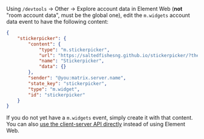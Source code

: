 Using `/devtools` -> Other -> Explore account data in Element Web (**not**
"room account data", must be the global one), edit the `m.widgets` account
data event to have the following content:

```json
{
    "stickerpicker": {
        "content": {
            "type": "m.stickerpicker",
            "url": "https://saltedfishesng.github.io/stickerpicker/?theme=$theme",
            "name": "Stickerpicker",
            "data": {}
        },
        "sender": "@you:matrix.server.name",
        "state_key": "stickerpicker",
        "type": "m.widget",
        "id": "stickerpicker"
    }
}

```

If you do not yet have a `m.widgets` event, simply create it with that content.
You can also [use the client-server API directly](https://spec.matrix.org/latest/client-server-api/#put-matrix-client-r0-user-userid-account-data-type) instead of using Element Web.
